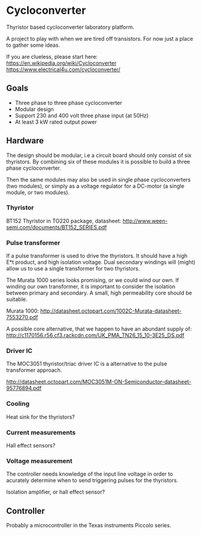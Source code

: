 # Cycloconverter
Thyristor based cycloconverter laboratory platform.

A project to play with when we are tired off transistors. For now just a place to gather some ideas.

If you are clueless, please start here: https://en.wikipedia.org/wiki/Cycloconverter
https://www.electrical4u.com/cycloconverter/

## Goals
* Three phase to three phase cycloconverter
* Modular design
* Support 230 and 400 volt three phase input (at 50Hz)
* At least 3 kW rated output power

## Hardware
The design should be modular, i.e a circuit board should only consist of six thyristors. By combining six of these modules it is possible to build a three phase cycloconverter.

Then the same modules may also be used in single phase cycloconverters (two modules), or simply as a voltage regulator for a DC-motor (a single module, or two modules).

### Thyristor
BT152 Thyristor in TO220 package, datasheet: http://www.ween-semi.com/documents/BT152_SERIES.pdf

### Pulse transformer
If a pulse transformer is used to drive the thyristors. It should have a high E*t product, and high isolation voltage. Dual secondary windings will (might) allow us to use a single transformer for two thyristors.

The Murata 1000 series looks promising, or we could wind our own. If winding our own transformer, it is important to consider the isolation between primary and secondary. A small, high permeability core should be suitable.

Murata 1000:
http://datasheet.octopart.com/1002C-Murata-datasheet-7553270.pdf

A possible core alternative, that we happen to have an abundant supply of:
http://c1170156.r56.cf3.rackcdn.com/UK_PMA_TN26_15_10-3E25_DS.pdf

### Driver IC
The MOC3051 thyristor/triac driver IC is a alternative to the pulse transformer approach.

http://datasheet.octopart.com/MOC3051M-ON-Semiconductor-datasheet-95776894.pdf

### Cooling
Heat sink for the thyristors?

### Current measurements
Hall effect sensors?

### Voltage measurement
The controller needs knowledge of the input line voltage in order to acurately determine when to send triggering pulses for the thyristors.

Isolation amplifier, or hall effect sensor?

## Controller
Probably a microcontroller in the Texas instruments Piccolo series.
